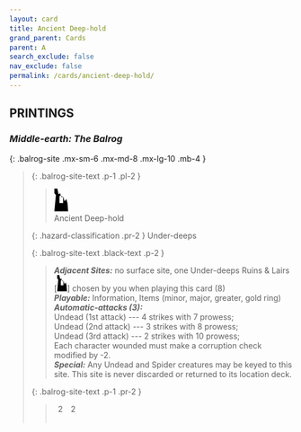 ```yaml
---
layout: card
title: Ancient Deep-hold
grand_parent: Cards
parent: A
search_exclude: false
nav_exclude: false
permalink: /cards/ancient-deep-hold/
---
```


## PRINTINGS


### _Middle-earth: The Balrog_

{: .balrog-site .mx-sm-6 .mx-md-8 .mx-lg-10 .mb-4 }
> {: .balrog-site-text .p-1 .pl-2 }
> > <div class="card-mp"><img src="/assets/images/ruinlair-L.svg"></div>
> > <div class="card-name">Ancient Deep-hold</div>
>
> {: .hazard-classification .pr-2 }
> Under-deeps
>
> {: .balrog-site-text .black-text .p-2 }
> > _**Adjacent Sites:**_ no surface site, one Under-deeps Ruins & Lairs \[![](/assets/images/ruinlair.svg)] chosen by you when playing this card (8) <br>_**Playable:**_ Information, Items (minor, major, greater, gold ring) <br>***Automatic-attacks (3):***  <br>Undead (1st attack) --- 4 strikes with 7 prowess; <br>Undead (2nd attack) --- 3 strikes with 8 prowess; <br>Undead (3rd attack) --- 2 strikes with 10 prowess; <br>Each character wounded must make a corruption check modified by -2. <br>_**Special:**_ Any Undead and Spider creatures may be keyed to this site. This site is never discarded or returned to its location deck. 
> 
> {: .balrog-site-text .p-1 .pr-2 }
> > <div class="hero-site-draw"><span class="minion-you-draw">&ensp;2&ensp;</span><span class="minion-opp-draw">&ensp;2&ensp;</span></div>
> > <div class="card-corruption">&nbsp;</div>
